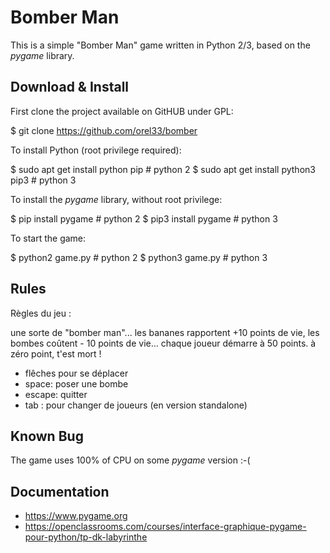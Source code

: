 # Bomber Man #

This is a simple "Bomber Man" game written in Python 2/3, based on the *pygame* library.

## Download & Install ##

First clone the project available on GitHUB under GPL:

  $ git clone https://github.com/orel33/bomber

To install Python (root privilege required):

  $ sudo apt get install python pip      # python 2
  $ sudo apt get install python3 pip3    # python 3

To install the *pygame* library, without root privilege:

  $ pip install pygame                   # python 2
  $ pip3 install pygame                  # python 3

To start the game:

  $ python2 game.py                      # python 2
  $ python3 game.py                      # python 3

## Rules ##

Règles du jeu :

une sorte de "bomber man"... les bananes rapportent +10 points de vie, les bombes coûtent - 10 points de vie... chaque joueur démarre à 50 points. à zéro point, t'est mort !

* flêches pour se déplacer
* space: poser une bombe
* escape: quitter
* tab : pour changer de joueurs (en version standalone)

## Known Bug ##

The game uses 100% of CPU on some *pygame* version :-(

## Documentation ##

  * https://www.pygame.org
  * https://openclassrooms.com/courses/interface-graphique-pygame-pour-python/tp-dk-labyrinthe
